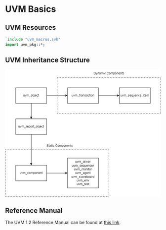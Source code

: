 # UVM Basics

## UVM Resources

```sv
`include "uvm_macros.svh"
import uvm_pkg::*;
```

## UVM Inheritance Structure

![UVM Inheritance Structure](./images/uvm_inheritance.png)

## Reference Manual

The UVM 1.2 Reference Manual can be found at [this link](https://verificationacademy.com/verification-methodology-reference/uvm/docs_1.2/html/index.html).
